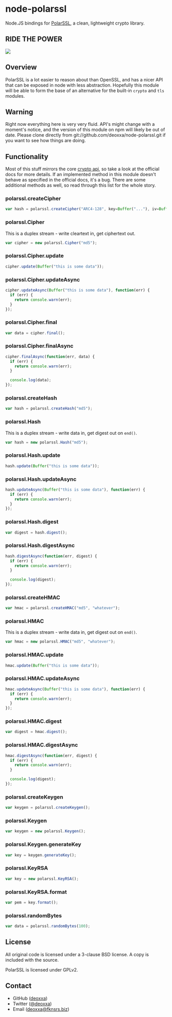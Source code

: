 node-polarssl
=============

Node.JS bindings for [PolarSSL](https://polarssl.org/), a clean, lightweight
crypto library.

RIDE THE POWER
--------------

![](https://i.imgur.com/YyicrOW.jpg)

Overview
--------

PolarSSL is a lot easier to reason about than OpenSSL, and has a nicer API that
can be exposed in node with less abstraction. Hopefully this module will be able
to form the base of an alternative for the built-in `crypto` and `tls` modules.

Warning
-------

Right now everything here is very very fluid. API's might change with a moment's
notice, and the version of this module on npm will likely be out of date. Please
clone directly from git://github.com/deoxxa/node-polarssl.git if you want to see
how things are doing.

Functionality
-------------

Most of this stuff mirrors the core [crypto api](http://nodejs.org/docs/latest/api/crypto.html),
so take a look at the official docs for more details. If an implemented method
in this module doesn't behave as specified in the official docs, it's a bug.
There are some additional methods as well, so read through this list for the
whole story.

### polarssl.createCipher

```js
var hash = polarssl.createCipher("ARC4-128", key=Buffer("..."), iv=Buffer("..."), mode=0);
```

### polarssl.Cipher

This is a duplex stream - write cleartext in, get ciphertext out.

```js
var cipher = new polarssl.Cipher("md5");
```

### polarssl.Cipher.update

```js
cipher.update(Buffer("this is some data"));
```

### polarssl.Cipher.updateAsync

```js
cipher.updateAsync(Buffer("this is some data"), function(err) {
  if (err) {
    return console.warn(err);
  }
});
```

### polarssl.Cipher.final

```js
var data = cipher.final();
```

### polarssl.Cipher.finalAsync

```js
cipher.finalAsync(function(err, data) {
  if (err) {
    return console.warn(err);
  }

  console.log(data);
});
```

### polarssl.createHash

```js
var hash = polarssl.createHash("md5");
```

### polarssl.Hash

This is a duplex stream - write data in, get digest out on `end()`.

```js
var hash = new polarssl.Hash("md5");
```

### polarssl.Hash.update

```js
hash.update(Buffer("this is some data"));
```

### polarssl.Hash.updateAsync

```js
hash.updateAsync(Buffer("this is some data"), function(err) {
  if (err) {
    return console.warn(err);
  }
});
```

### polarssl.Hash.digest

```js
var digest = hash.digest();
```

### polarssl.Hash.digestAsync

```js
hash.digestAsync(function(err, digest) {
  if (err) {
    return console.warn(err);
  }

  console.log(digest);
});
```

### polarssl.createHMAC

```js
var hmac = polarssl.createHMAC("md5", "whatever");
```

### polarssl.HMAC

This is a duplex stream - write data in, get digest out on `end()`.

```js
var hmac = new polarssl.HMAC("md5", "whatever");
```

### polarssl.HMAC.update

```js
hmac.update(Buffer("this is some data"));
```

### polarssl.HMAC.updateAsync

```js
hmac.updateAsync(Buffer("this is some data"), function(err) {
  if (err) {
    return console.warn(err);
  }
});
```

### polarssl.HMAC.digest

```js
var digest = hmac.digest();
```

### polarssl.HMAC.digestAsync

```js
hmac.digestAsync(function(err, digest) {
  if (err) {
    return console.warn(err);
  }

  console.log(digest);
});
```

### polarssl.createKeygen

```js
var keygen = polarssl.createKeygen();
```

### polarssl.Keygen

```js
var keygen = new polarssl.Keygen();
```

### polarssl.Keygen.generateKey

```js
var key = keygen.generateKey();
```

### polarssl.KeyRSA

```js
var key = new polarssl.KeyRSA();
```

### polarssl.KeyRSA.format

```js
var pem = key.format();
```

### polarssl.randomBytes

```js
var data = polarssl.randomBytes(100);
```

License
-------

All original code is licensed under a 3-clause BSD license. A copy is included
with the source.

PolarSSL is licensed under GPLv2.

Contact
-------

* GitHub ([deoxxa](http://github.com/deoxxa))
* Twitter ([@deoxxa](http://twitter.com/deoxxa))
* Email ([deoxxa@fknsrs.biz](mailto:deoxxa@fknsrs.biz))
